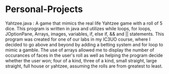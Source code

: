 # Personal-Projects
Yahtzee.java : A game that mimics the real life Yahtzee game with a roll of 5 dice. This program is written in java and utilizes while loops, for loops, JOptionPane, Arrays, 
               images, variables, if, else if, && and || statements. This program was created for one of our labs in my IC3UO course, where I decided to go above and beyond 
               by adding a betting system and for loop to mimic a gamble. The use of arrays allowed me to display the number of occurances of faces in the user's roll as well 
               as helping the program decide whether the user won; four of a kind, three of a kind, small straight, large straight, full house or yahtzee, assuming the rolls
               are from greatest to least. 

